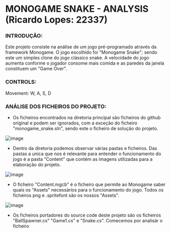 # MONOGAME SNAKE - ANALYSIS (Ricardo Lopes: 22337)

### INTRODUÇÃO:
  Este projeto consiste na análise de um jogo pré-programado através da framework Monogame. O jogo escolhido foi "Monogame Snake"; sendo este um simples clone do jogo clássico snake. A     velocidade do jogo aumenta conforme o jogador consome mais comida e as paredes da janela constituem um "Game Over".

### CONTROLS:
  Movement: W, A, S, D

### ANÁLISE DOS FICHEIROS DO PROJETO:
  - Os ficheiros encontrados na diretoria principal são ficheiros do github original e podem ser ignorados, com a exceção do ficheiro "monogame_snake.sln", sendo este o ficheiro de solução do projeto.
  
  ![image](https://github.com/initializedentity/Monogame-Analysis/assets/167578514/bbeab16e-a819-45b7-a274-7139fb8b4c31)
  
  - Dentro da diretoria podemos observar várias pastas e ficheiros. Das pastas a unica que nos é relevante para entender o funcionamento do jogo é a pasta "Content" que contém as imagens utilizadas para a elaboração do projeto.
  
  ![image](https://github.com/initializedentity/Monogame-Analysis/assets/167578514/a05b11ae-2c7c-4ccc-8c12-ec4019f919c1)
  
  - O ficheiro "Content.mgcb" é o ficheiro que permite ao Monogame saber quais os "Assets" necessários para o funcionamento do jogo. Todos os ficheiros png e .spritefont são os nossos "Assets".
  
  ![image](https://github.com/initializedentity/Monogame-Analysis/assets/167578514/ddf84c86-56c7-4c4d-9e1c-61721e7f21f4)
  
- Os ficheiros portadores do source code deste projeto são os ficheiros "BallSpawner.cs" "Game1.cs" e "Snake.cs". Comecemos por analisár o ficheiro 
